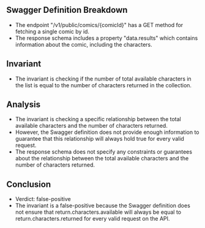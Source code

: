 ## Swagger Definition Breakdown
- The endpoint "/v1/public/comics/{comicId}" has a GET method for fetching a single comic by id.
- The response schema includes a property "data.results" which contains information about the comic, including the characters.

## Invariant
- The invariant is checking if the number of total available characters in the list is equal to the number of characters returned in the collection.

## Analysis
- The invariant is checking a specific relationship between the total available characters and the number of characters returned.
- However, the Swagger definition does not provide enough information to guarantee that this relationship will always hold true for every valid request.
- The response schema does not specify any constraints or guarantees about the relationship between the total available characters and the number of characters returned.

## Conclusion
- Verdict: false-positive
- The invariant is a false-positive because the Swagger definition does not ensure that return.characters.available will always be equal to return.characters.returned for every valid request on the API.
